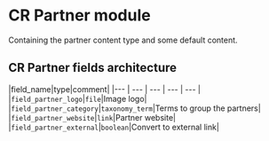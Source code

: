 # CR Partner module

Containing the partner content type and some default content.

## CR Partner fields architecture

|field_name|type|comment|
|--- | --- | --- | --- | --- |
|`field_partner_logo`|`file`|Image logo|
|`field_partner_category`|`taxonomy_term`|Terms to group the partners|
|`field_partner_website`|`link`|Partner website|
|`field_partner_external`|`boolean`|Convert to external link|

